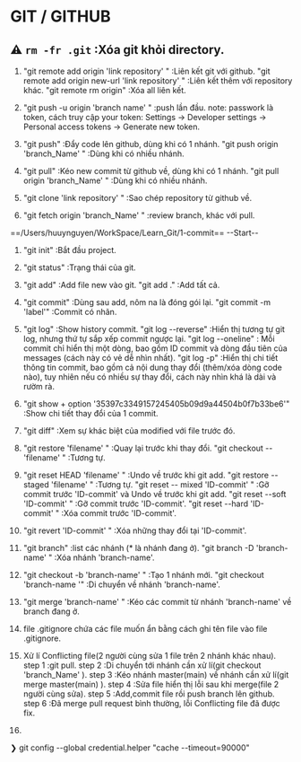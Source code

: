 # **GIT** / **GITHUB**
:warning: `rm -fr .git` :Xóa git khỏi directory.
---
1. "git remote add origin 'link repository' " :Liên kết git với github.
   "git remote add origin new-url 'link repository' " :Liên kết thêm với repository khác.
   "git remote rm origin" :Xóa all liên kết.

2. "git push -u origin 'branch name' " :push lần đầu.
   note: passwork là token,
         cách truy cập your token: Settings -> Developer settings -> Personal access tokens -> Generate new token.

3. "git push" :Đẩy code lên github, dùng khi có 1 nhánh.
   "git push origin 'branch_Name' " :Dùng khi có nhiều nhánh.

4. "git pull" :Kéo new commit từ github về, dùng khi có 1 nhánh.
   "git pull origin 'branch_Name' " :Dùng khi có nhiều nhánh.

5. "git clone 'link repository' " :Sao chép repository từ github về.

6. "git fetch origin 'branch_Name' " :review branch, khác với pull.

==/Users/huuynguyen/WorkSpace/Learn_Git/1-commit==
            --Start--
1. "git init" :Bắt đầu project.

2. "git status" :Trạng thái của git.

3. "git add" :Add file new vào git.
   "git add ." :Add tất cả.

4. "git commit" :Dùng sau add, nôm na là đóng gói lại.
   "git commit -m 'label'" :Commit có nhãn.

5. "git log" :Show history commit.
   "git log --reverse" :Hiển thị tương tự git log, nhưng thứ tự sắp xếp commit ngược lại.
   "git log --oneline" : Mỗi commit chỉ hiển thị một dòng, bao gồm ID commit và dòng đầu tiên của messages (cách này có vẻ dễ nhìn nhất).
   "git log -p" :Hiển thị chi tiết thông tin commit, bao gồm cả nội dung thay đổi (thêm/xóa dòng code nào), tuy nhiên nếu có nhiều sự thay đổi, cách này nhìn khá là dài và rườm rà.

6. "git show + option '35397c3349157245405b09d9a44504b0f7b33be6'" :Show chi tiết thay đổi của 1 commit.

7. "git diff" :Xem sự khác biệt của modified với file trước đó.

8. "git restore 'filename' " :Quay lại trước khi thay đổi.
   "git checkout -- 'filename' " :Tương tự.

9. "git reset HEAD 'filename' " :Undo về trước khi git add.
   "git restore --staged 'filename' " :Tương tự.
   "git reset -- mixed 'ID-commit' " :Gỡ commit trước 'ID-commit' và Undo về trước khi git add.
   "git reset --soft 'ID-commit' " :Gỡ commit trước 'ID-commit'.
   "git reset --hard 'ID-commit' " :Xóa commit trước 'ID-commit'.

10. "git revert 'ID-commit' " :Xóa những thay đổi tại 'ID-commit'.

11. "git branch" :list các nhánh (* là nhánh đang ở).
    "git branch -D 'branch-name' " :Xóa nhánh 'branch-name'.

12. "git checkout -b 'branch-name' " :Tạo 1 nhánh mới.
    "git checkout 'branch-name '" :Di chuyển về nhánh 'branch-name'.

13. "git merge 'branch-name' " :Kéo các commit từ nhánh 'branch-name' về branch đang ở.

14. file .gitignore chứa các file muốn ẩn bằng cách ghi tên file vào file .gitignore.

15. Xử lí Conflicting file(2 người cùng sửa 1 file trên 2 nhánh khác nhau).
  step 1 :git pull.
  step 2 :Di chuyển tới nhánh cần xử lí(git checkout 'branch_Name' ).
  step 3 :Kéo nhánh master(main) về nhánh cần xử lí(git merge master(main) ).
  step 4 :Sửa file hiển thị lỗi sau khi merge(file 2 người cùng sửa).
  step 5 :Add,commit file rồi push branch lên github.
  step 6 :Đã merge pull request bình thường, lỗi Conflicting file đã được fix.

16.
   ❯ git config --global credential.helper "cache --timeout=90000"

